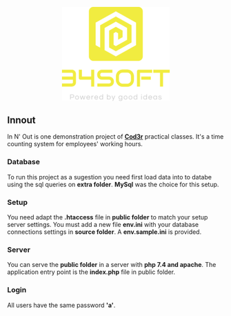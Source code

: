 <p align="center">
  <a href="http://34s0ft.com/" target="blank"><img src="./public/assets/images/logo.svg" width="250" alt="34s0ft Logo" /></a>
</p>

## Innout

In N' Out is one demonstration project of [**Cod3r**](https://www.cod3r.com.br/) practical classes. It's a time counting system for employees' working hours.

### Database

To run this project as a sugestion you need first load data into to databe using the sql queries on **extra folder**. **MySql** was the choice for this setup.

### Setup

You need adapt the **.htaccess** file in **public folder** to match your setup server settings. You must add a new file **env.ini** with your database connections settings in **source folder**. A **env.sample.ini** is provided.

### Server

You can serve the **public folder** in a server with **php 7.4 and apache**. The application entry point is the **index.php** file in public folder.

### Login

All users have the same password **'a'**.
